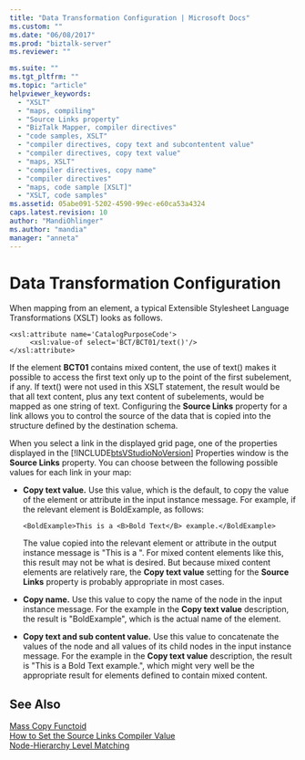 ```yaml
---
title: "Data Transformation Configuration | Microsoft Docs"
ms.custom: ""
ms.date: "06/08/2017"
ms.prod: "biztalk-server"
ms.reviewer: ""

ms.suite: ""
ms.tgt_pltfrm: ""
ms.topic: "article"
helpviewer_keywords: 
  - "XSLT"
  - "maps, compiling"
  - "Source Links property"
  - "BizTalk Mapper, compiler directives"
  - "code samples, XSLT"
  - "compiler directives, copy text and subcontentent value"
  - "compiler directives, copy text value"
  - "maps, XSLT"
  - "compiler directives, copy name"
  - "compiler directives"
  - "maps, code sample [XSLT]"
  - "XSLT, code samples"
ms.assetid: 05abe091-5202-4590-99ec-e60ca53a4324
caps.latest.revision: 10
author: "MandiOhlinger"
ms.author: "mandia"
manager: "anneta"
---
```

# Data Transformation Configuration
When mapping from an element, a typical Extensible Stylesheet Language Transformations (XSLT) looks as follows.  
  
```  
<xsl:attribute name='CatalogPurposeCode'>  
     <xsl:value-of select='BCT/BCT01/text()'/>  
</xsl:attribute>  
```  
  
 If the element **BCT01** contains mixed content, the use of text() makes it possible to access the first text only up to the point of the first subelement, if any. If text() were not used in this XSLT statement, the result would be that all text content, plus any text content of subelements, would be mapped as one string of text. Configuring the **Source Links** property for a link allows you to control the source of the data that is copied into the structure defined by the destination schema.  
  
 When you select a link in the displayed grid page, one of the properties displayed in the [!INCLUDE[btsVStudioNoVersion](../includes/btsvstudionoversion-md.md)] Properties window is the **Source Links** property. You can choose between the following possible values for each link in your map:  
  
-   **Copy text value.** Use this value, which is the default, to copy the value of the element or attribute in the input instance message. For example, if the relevant element is BoldExample, as follows:  
  
    ```  
    <BoldExample>This is a <B>Bold Text</B> example.</BoldExample>  
    ```  
  
     The value copied into the relevant element or attribute in the output instance message is "This is a ". For mixed content elements like this, this result may not be what is desired. But because mixed content elements are relatively rare, the **Copy text value** setting for the **Source Links** property is probably appropriate in most cases.  
  
-   **Copy name.** Use this value to copy the name of the node in the input instance message. For the example in the **Copy text value** description, the result is "BoldExample", which is the actual name of the element.  
  
-   **Copy text and sub content value.** Use this value to concatenate the values of the node and all values of its child nodes in the input instance message. For the example in the **Copy text value** description, the result is "This is a Bold Text example.", which might very well be the appropriate result for elements defined to contain mixed content.  
  
## See Also  
 [Mass Copy Functoid](../core/mass-copy-functoid.md)   
 [How to Set the Source Links Compiler Value](../core/how-to-set-the-source-links-compiler-value.md)   
 [Node-Hierarchy Level Matching](../core/node-hierarchy-level-matching.md)